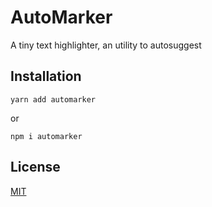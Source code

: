 # AutoMarker

A tiny text highlighter, an utility to autosuggest

## Installation

```
yarn add automarker
```

or

```
npm i automarker
```

## License

[MIT](https://greguintow.mit-license.org/)
